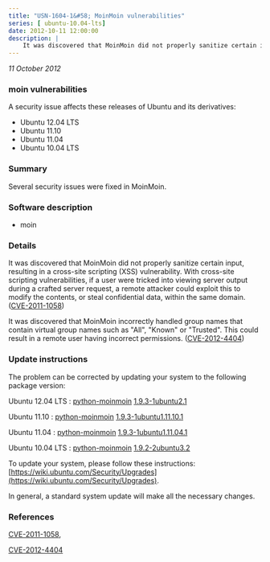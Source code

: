 ```yaml
---
title: "USN-1604-1&#58; MoinMoin vulnerabilities"
series: [ ubuntu-10.04-lts]
date: 2012-10-11 12:00:00
description: |
    It was discovered that MoinMoin did not properly sanitize certain input, resulting in a cross-site scripting (XSS) vulnerability. With cross-site scripting vulnerabilities, if a user were tricked into viewing server output during a crafted server request, a remote attacker could exploit this to modify the contents, or steal confidential data, within the same domain. ([CVE-2011-1058](http://people.ubuntu.com/~ubuntu-security/cve/CVE-2011-1058))
--- 
```

 
 

*11 October 2012*

### moin vulnerabilities

A security issue affects these releases of Ubuntu and its derivatives:

* Ubuntu 12.04 LTS
* Ubuntu 11.10
* Ubuntu 11.04
* Ubuntu 10.04 LTS

### Summary

Several security issues were fixed in MoinMoin. 

### Software description

* moin 

### Details

It was discovered that MoinMoin did not properly sanitize certain input, resulting in a cross-site scripting (XSS) vulnerability. With cross-site scripting vulnerabilities, if a user were tricked into viewing server output during a crafted server request, a remote attacker could exploit this to modify the contents, or steal confidential data, within the same domain. ([CVE-2011-1058](http://people.ubuntu.com/~ubuntu-security/cve/CVE-2011-1058))

It was discovered that MoinMoin incorrectly handled group names that contain virtual group names such as &quot;All&quot;, &quot;Known&quot; or &quot;Trusted&quot;. This could result in a remote user having incorrect permissions. ([CVE-2012-4404](http://people.ubuntu.com/~ubuntu-security/cve/CVE-2012-4404)) 

### Update instructions

The problem can be corrected by updating your system to the following package version:

Ubuntu 12.04 LTS
 : [python-moinmoin](https://launchpad.net/ubuntu/+source/moin) <span> [1.9.3-1ubuntu2.1](https://launchpad.net/ubuntu/+source/moin/1.9.3-1ubuntu2.1) </span> 

Ubuntu 11.10
 : [python-moinmoin](https://launchpad.net/ubuntu/+source/moin) <span> [1.9.3-1ubuntu1.11.10.1](https://launchpad.net/ubuntu/+source/moin/1.9.3-1ubuntu1.11.10.1) </span> 

Ubuntu 11.04
 : [python-moinmoin](https://launchpad.net/ubuntu/+source/moin) <span> [1.9.3-1ubuntu1.11.04.1](https://launchpad.net/ubuntu/+source/moin/1.9.3-1ubuntu1.11.04.1) </span> 

Ubuntu 10.04 LTS
 : [python-moinmoin](https://launchpad.net/ubuntu/+source/moin) <span> [1.9.2-2ubuntu3.2](https://launchpad.net/ubuntu/+source/moin/1.9.2-2ubuntu3.2) </span> 

To update your system, please follow these instructions: [https://wiki.ubuntu.com/Security/Upgrades](https://wiki.ubuntu.com/Security/Upgrades).

In general, a standard system update will make all the necessary changes. 

### References

 
 [CVE-2011-1058](http://people.ubuntu.com/~ubuntu-security/cve/CVE-2011-1058), 

 [CVE-2012-4404](http://people.ubuntu.com/~ubuntu-security/cve/CVE-2012-4404)
 

